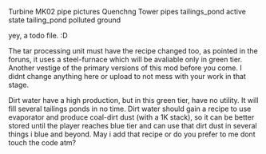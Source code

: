 Turbine MK02 pipe pictures
Quenchng Tower pipes
tailings_pond active state
tailing_pond polluted ground


yey, a todo file. :D

The tar processing unit must have the recipe changed too, as pointed in the foruns, it uses a steel-furnace which will be avaliable only in green tier. Another vestige of the primary versions of this mod before you come. I didnt change anything here or upload to not mess with your work in that stage.

Dirt water have a high production, but in this green tier, have no utility. It will fill several tailings ponds in no time. Dirt water should gain a recipe to use evaporator and produce coal-dirt dust (with a 1K stack), so it can be better stored until the player reaches blue tier and can use that dirt dust in several things i blue and beyond. May i add that recipe or do you prefer to me dont touch the code atm?
